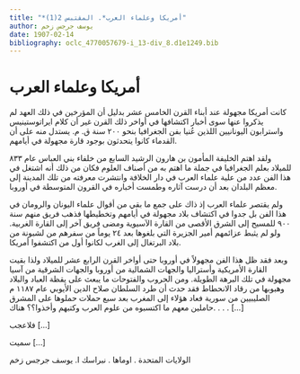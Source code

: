 ```yaml
---
title: "*أمريكا وعلماء العرب*. المقتبس 2(1)"
author: يوسف جرجس زخم
date: 1907-02-14
bibliography: oclc_4770057679-i_13-div_8.d1e1249.bib
---
```




#  أمريكا وعلماء العرب 


 كانت أمريكا مجهولة عند أبناء القرن الخامس  عشر  بدليل أن المؤرخين في ذلك العهد لم يذكروا عنها سوى أخبار اكتشافها في أواخر ذلك القرن غير أن كلام ايراتوستينيس واسترابون اليونانيين اللذين عُنيا بفن الجغرافيا بنحو  ٢٠٠  سنة ق. م. يستدل منه على أن القدماء كانوا يتحدثون بوجود قارة مجهولة في أيامهم. 

 ولقد اهتم الخليفة المأمون بن هارون الرشيد السابع من خلفاء بني العباس عام  ٨٣٣  للميلاد بعلم الجغرافيا في جملة ما اهتم به من أصناف العلوم فكان من ذلك أنه اشتغل في هذا الفن عدد من علية علماء العرب في دار الخلافة وانتشرت معرفته من تلك المدينة إلى معظم البلدان بعد أن درست آثاره وطمست أخباره في القرون المتوسطة في أوروبا. 

 ولم يقتصر علماء العرب إذ ذاك على جمع ما بقي من أقوال علماء اليونان والرومان في هذا الفن بل جدوا في اكتشاف بلاد مجهولة في أيامهم وتخطيطها فذهب فريق منهم سنة  ٩٠٠  للمسيح إلى الشرق الأقصى من القارة الآسيوية ومضى فريق آخر إلى القارة الغربية. ولو لم يثبط عزائمهم أمير الجزيرة التي بلغوها بعد  ٢٤  يوماً من سفرهم من لشبونة من بلاد البرتغال إلى الغرب لكانوا أول من اكتشفوا أمريكا. 

 وبعد فقد ظل هذا الفن مجهولاً في أوروبا حتى أواخر القرن الرابع  عشر  للميلاد ولذا بقيت القارة الأمريكية وأستراليا والجهات الشمالية من أوروبا والجهات الشرقية من آسيا مجهولة في تلك البرهة الطويلة. ومن الحروب والفتوحات ما يبعث على يقظة العباد والبلاد وهبوبها من رقاد الانحطاط فقد حدث أن طرد السلطان صلاح الدين الأيوبي عام  ١١٨٧  م الصليبيين من سورية فعاد هؤلاء إلى المغرب بعد  سبع  حملات حملوها على المشرق حاملين معهم ما اكتسبوه من علوم العرب وكتبهم وأخذوا؟؟ هناك. . . .   [...] 

 فلاعجب  [...]  

 سميت  [...] 

 الولايات المتحدة  .  اوماها  .  نبراسك  ا.  يوسف جرجس زخم 
